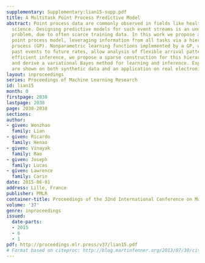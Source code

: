 ```yaml
---
supplementary: Supplementary:lian15-supp.pdf
title: A Multitask Point Process Predictive Model
abstract: Point process data are commonly observed in fields like healthcare and social
  science. Designing predictive models for such event streams is an under-explored
  problem, due to often scarce training data. In this work we propose a multitask
  point process model, leveraging information from all tasks via a hierarchical Gaussian
  process (GP). Nonparametric learning functions implemented by a GP, which map from
  past events to future rates, allow analysis of flexible arrival patterns. To facilitate
  efficient inference, we propose a sparse construction for this hierarchical model,
  and derive a variational Bayes method for learning and inference. Experimental results
  are shown on both synthetic data and an application on real electronic health records.
layout: inproceedings
series: Proceedings of Machine Learning Research
id: lian15
month: 0
firstpage: 2030
lastpage: 2038
page: 2030-2038
sections: 
author:
- given: Wenzhao
  family: Lian
- given: Ricardo
  family: Henao
- given: Vinayak
  family: Rao
- given: Joseph
  family: Lucas
- given: Lawrence
  family: Carin
date: 2015-06-01
address: Lille, France
publisher: PMLR
container-title: Proceedings of the 32nd International Conference on Machine Learning
volume: '37'
genre: inproceedings
issued:
  date-parts:
  - 2015
  - 6
  - 1
pdf: http://proceedings.mlr.press/v37/lian15.pdf
# Format based on citeproc: http://blog.martinfenner.org/2013/07/30/citeproc-yaml-for-bibliographies/
---
```

